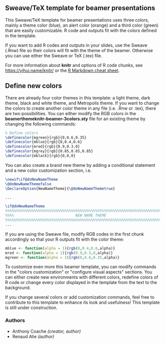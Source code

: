 ## Sweave/TeX template for beamer presentations


This Sweave/TeX template for beamer presentations uses three colors, mainly a theme color (blue), an alert color (orange) and a third color (green) that are easily customizable. R code and outputs fit with the colors defined in the template.
    
If you want to add R codes and outputs in your slides, use the Sweave (.Rnw) file so their colors will fit with the theme of the beamer. Otherwise you can use either the Sweave or TeX (.tex) file.

For more information about **knitr** and options of R code chunks, see https://yihui.name/knitr/ or the [R Markdown cheat sheet](https://www.rstudio.com/wp-content/uploads/2015/02/rmarkdown-cheatsheet.pdf). 

## Define new colors


There are already four color themes in this template: a light theme, dark theme, black and white theme, and Metropolis theme. If you want to change the colors to create another color theme in any file (i.e. .Rnw or .tex), there are two possibilities. You can either modify the RGB colors in the **beamerthemeknitr-beamer-3colors.sty** file for an existing theme by changing the following commands:

```tex
% Define colors
\definecolor{mgreen}{rgb}{0,0.6,0.35}
\definecolor{mblue}{rgb}{0,0.4,0.6}
\definecolor{mred}{rgb}{0.9,0.3,0}
\definecolor{mgrey}{rgb}{0.85,0.85,0.85}
\definecolor{mblack}{rgb}{0,0,0}
```

You can also create a brand new theme by adding a conditional statement and a new color customization section, i.e.

```tex
\newif\if@doNewNameTheme
\@doNewNameThemefalse
\DeclareOption{NewNameTheme}{\@doNewNameThemetrue}

...

\if@doNewNameTheme
%%%%%%%%%%%%%%%%%%%%%%%%%%%%%%%%%%%%%%%%%%%%%%%%%%%%%%%%%%%%%%%%%%%%%%%%%%%%%%%%
%%%%                            NEW NAME THEME
%%%%%%%%%%%%%%%%%%%%%%%%%%%%%%%%%%%%%%%%%%%%%%%%%%%%%%%%%%%%%%%%%%%%%%%%%%%%%%%%
...
```


If you are using the Sweave file, modify RGB codes in the first chunk accordingly so that your R outputs fit with the color theme:

```r
mblue <- function(alpha = 1){rgb(0,0.4,0.6,alpha)}
mred <- function(alpha = 1){rgb(0.9,0.3,0,alpha)}
mgreen <- function(alpha = 1){rgb(0,0.6,0.35,alpha)}
```

To customize even more this beamer template, you can modify commands in the "colors customization" or "configure visual aspects" sections. You can either create new environments with different colors, redefine colors of R code or change every color displayed in the template from the text to the background.


If you change several colors or add customization commands, feel free to contribute to this template to enhance its look and usefulness! This template is still under construction.


### Authors


- Anthony Coache *(creator, author)*
- Renaud Alie *(author)*
